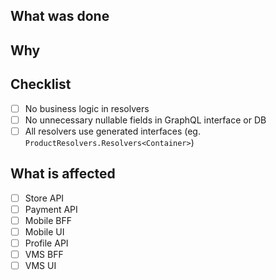 ## What was done

## Why

## Checklist

- [ ] No business logic in resolvers
- [ ] No unnecessary nullable fields in GraphQL interface or DB
- [ ] All resolvers use generated interfaces (eg. `ProductResolvers.Resolvers<Container>`)

## What is affected

- [ ] Store API
- [ ] Payment API
- [ ] Mobile BFF
- [ ] Mobile UI
- [ ] Profile API
- [ ] VMS BFF
- [ ] VMS UI
